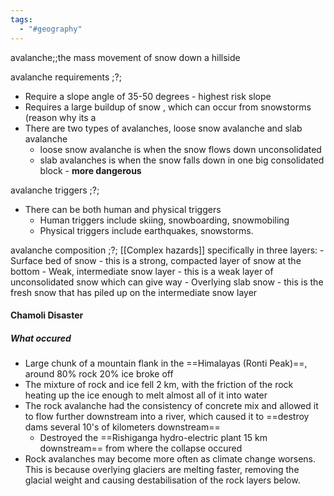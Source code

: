 ```yaml
---
tags:
  - "#geography"
---
```


avalanche;;the mass movement of snow down a hillside
<!--SR:!2024-04-20,3,250-->

avalanche requirements
;?;
- Require a slope angle of 35-50 degrees - highest risk slope
- Requires a large buildup of snow , which can occur from snowstorms (reason why its a
- There are two types of avalanches, loose snow avalanche and slab avalanche
	- loose snow avalanche is when the snow flows down unconsolidated
	- slab avalanches is when the snow falls down in one big consolidated block - **more dangerous**
<!--SR:!2024-04-18,1,230-->


avalanche triggers
;?;
- There can be both human and physical triggers
	- Human triggers include skiing, snowboarding, snowmobiling
	- Physical triggers include earthquakes, snowstorms.
<!--SR:!2024-04-18,1,230-->

avalanche composition
;?;
[[Complex hazards]] specifically in three layers:
	- Surface bed of snow - this is a strong, compacted layer of snow at the bottom
	- Weak, intermediate snow layer - this is a weak layer of unconsolidated snow which can give way
	- Overlying slab snow - this is the fresh snow that has piled up on the intermediate snow layer
<!--SR:!2024-04-18,1,230-->


#### Chamoli Disaster


##### What occured
- Large chunk of a mountain flank in the ==Himalayas (Ronti Peak)==, around 80% rock 20% ice broke off
- The mixture of rock and ice fell 2 km, with the friction of the rock heating up the ice enough to melt almost all of it into water
- The rock avalanche had the consistency of concrete mix and allowed it to flow further downstream into a river, which caused it to ==destroy dams several 10's of kilometers downstream==
	- Destroyed the ==Rishiganga hydro-electric plant 15 km downstream== from where the collapse occured
- Rock avalanches may become more often as climate change worsens. This is because overlying glaciers are melting faster, removing the glacial weight and causing destabilisation of the rock layers below.
<!--SR:!2024-04-20,3,250!2000-01-01,1,250!2000-01-01,1,250-->



